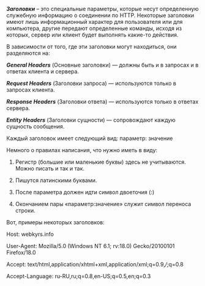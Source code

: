 ***Заголовки*** – это специальные параметры, которые несут определенную служебную информацию о соединении по HTTP. Некоторые заголовки имеют лишь информационный характер для пользователя или для компьютера, другие передают определенные команды, исходя из которых, сервер или клиент будет выполнять какие-то действия.

В зависимости от того, где эти заголовки могут находиться, они разделяются на:

***General Headers*** (Основные заголовки) — должны быть и в запросах и в ответах клиента и сервера.

***Request Headers*** (Заголовки запроса) — используются только в запросах клиента.

***Response Headers*** (Заголовки ответа) — используются только в ответах сервера.

***Entity Headers*** (Заголовки сущности) — сопровождают каждую сущность сообщения.

Каждый заголовок имеет следующий вид: параметр: значение

Немного о правилах написания, что нужно иметь в виду:

1) Регистр (большие или маленькие буквы) здесь не учитываются. Можно писать и так и так.

2) Пишутся латинскими буквами.

3) После параметра должен идти символ двоеточия (:)

4) Окончанием пары «параметр:значение» служит символ переноса строки.

Вот, примеры некоторых заголовков:

Host: webkyrs.info

User-Agent: Mozilla/5.0 (Windows NT 6.1; rv:18.0) Gecko/20100101 Firefox/18.0

Accept: text/html,application/xhtml+xml,application/xml;q=0.9,*/*;q=0.8

Accept-Language: ru-RU,ru;q=0.8,en-US;q=0.5,en;q=0.3
